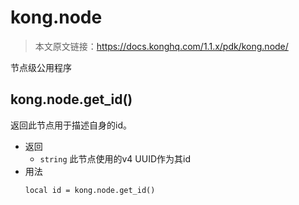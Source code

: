 # kong.node

> 本文原文链接：https://docs.konghq.com/1.1.x/pdk/kong.node/

节点级公用程序

## kong.node.get_id()

返回此节点用于描述自身的id。

- 返回
	- `string` 此节点使用的v4 UUID作为其id
- 用法
	```
    local id = kong.node.get_id()
    ```

